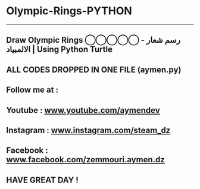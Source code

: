 # Olympic-Rings-PYTHON
----------------------------------------
Draw Olympic Rings ◯‍◯‍◯‍◯‍◯ - رسم شعار الالمبياد | Using Python Turtle
----------------------------------------
ALL CODES DROPPED IN ONE FILE (aymen.py)
---------------------------------------
Follow me at :
----------------------------------------
Youtube : www.youtube.com/aymendev
----------------------------------------
Instagram : www.instagram.com/steam_dz
----------------------------------------
Facebook : www.facebook.com/zemmouri.aymen.dz
----------------------------------------
HAVE GREAT DAY !
----------------------------------------
